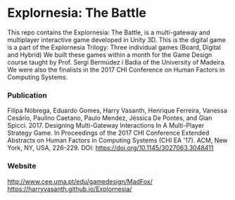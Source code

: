 # Explornesia: The Battle
This repo contains the Explornesia: The Battle, is a multi-gateway  and multiplayer interactive game  developed in Unity 3D. 
This is the digital game is a part of the Explornesia Trilogy: Three individual games (Board, Digital and Hybrid)
We built these games within a month for the Game Design course taught by Prof. Sergi Bermúdez i Badia of the University of Madeira. 
We were also the finalists in the 2017 CHI Conference on Human Factors in Computing Systems.

### Publication
Filipa Nóbrega, Eduardo Gomes, Harry Vasanth, Henrique Ferreira, Vanessa Cesário, Paulino Caetano, Paulo Mendez, Jéssica De Pontes, and Gian Spicci. 2017. Designing Multi-Gateway Interactions In A Multi-Player Strategy Game. In Proceedings of the 2017 CHI Conference Extended Abstracts on Human Factors in Computing Systems (CHI EA '17). ACM, New York, NY, USA, 226-229. DOI: https://doi.org/10.1145/3027063.3048411

### Website
http://www.cee.uma.pt/edu/gamedesign/MadFox/
https://harryvasanth.github.io/Explornesia/
